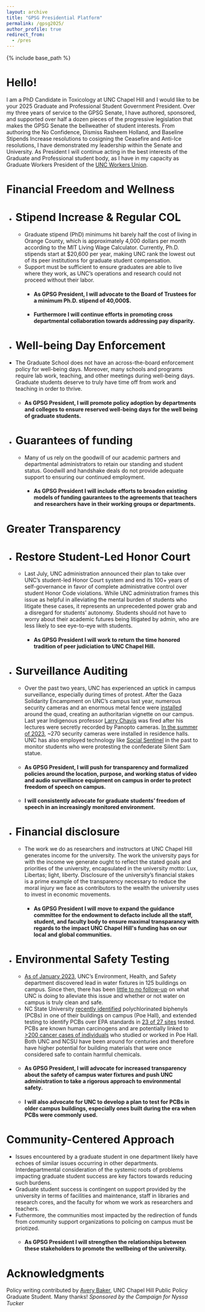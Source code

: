 ```yaml
---
layout: archive
title: "GPSG Presidential Platform"
permalink: /gpsg2025/
author_profile: true
redirect_from:
  - /pres
---
```


{% include base_path %}

Hello!
======
I am a PhD Candidate in Toxicology at UNC Chapel Hill and I would like to be your 2025 Graduate and Professional Student Government President. Over my three years of service to the GPSG Senate, I have authored, sponsored, and supported over half a dozen pieces of the progressive legislation that makes the GPSG Senate the bellweather of student interests. From authoring the No Confidence, Dismiss Rasheem Holland, and Baseline Stipends Increase resolutions to cosigning the Ceasefire and Anti-Ice resolutions, I have demonstrated my leadership within the Senate and University. As President I will continue acting in the best interests of the Graduate and Professional student body, as I have in my capacity as Graduate Workers President of the [UNC Workers Union](https://www.workersunionunc.com/). 


Financial Freedom and Wellness
======
* # Stipend Increase & Regular COL
  * Graduate stipend (PhD) minimums hit barely half the cost of living in Orange County, which is approximately 4,000 dollars per month according to the MIT Living Wage Calculator. Currently, Ph.D. stipends start at $20,600 per year, making UNC rank the lowest out of its peer institutions for graduate student compensation.
  * Support must be sufficient to ensure graduates are able to live where they work, as UNC’s operations and research could not proceed without their labor.
    * #### As GPSG President, I will advocate to the Board of Trustees for a minimum Ph.D. stipend of 40,000$.
    * #### Furthermore I will continue efforts in promoting cross departmental collaboration towards addressing pay disparity.
    
 * # Well-being Day Enforcement
  * The Graduate School does not have an across-the-board enforcement policy for well-being days. Moreover, many schools and programs require lab work, teaching, and other meetings during well-being days. Graduate students deserve to truly have time off from work and teaching in order to thrive.
    * #### As GPSG President, I will promote policy adoption by departments and colleges to ensure reserved well-being days for the well being of graduate students.

 * # Guarantees of funding
   * Many of us rely on the goodwill of our academic partners and departmental administrators to retain our standing and student status. Goodwill and handshake deals do not provide adequate support to ensuring our continued employment.
     * #### As GPSG President I will include efforts to broaden existing models of funding gaurantees to the agreements that teachers and researchers have in their working groups or departments. 
  
Greater Transparency
======
* # Restore Student-Led Honor Court
  * Last July, UNC administration announced their plan to take over UNC’s student-led Honor Court system and end its 100+ years of self-governance in favor of complete administrative control over student Honor Code violations. While UNC administration frames this issue as helpful in alleviating the mental burden of students who litigate these cases, it represents an unprecedented power grab and a disregard for students’ autonomy. Students should not have to worry about their academic futures being litigated by admin, who are less likely to see eye-to-eye with students.
    * #### As GPSG President I will work to return the time honored tradition of peer judiciation to UNC Chapel Hill. 

* # Surveillance Auditing
  * Over the past two years, UNC has experienced an uptick in campus surveillance, especially during times of protest.  After the Gaza Solidarity Encampment on UNC’s campus last year, numerous security cameras and an enormous metal fence were [installed](https://www.dailytarheel.com/article/2024/05/university-protest-summary) around the quad, creating an authoritarian vignette on our campus. Last year Indigenous professor [Larry Chavis](https://www.dailytarheel.com/article/2024/07/university-larry-chavis) was fired after his lectures were secretly recorded by Panopto cameras. [In the summer of 2023](https://www.dailytarheel.com/article/2023/09/university-residence-hall-camera-installation-updates), ~270 security cameras were installed in residence halls. UNC has also employed technology like [Social Sentinel](https://www.dailytarheel.com/article/2024/09/opinion-satire-campus-cameras-big-brother) in the past to monitor students who were protesting the confederate Silent Sam statue. 
   * #### As GPSG President, I will push for transparency and formalized policies around the location, purpose, and working status of video and audio surveillance equipment on campus in order to protect freedom of speech on campus. 
   * #### I will consistently advocate for graduate students’ freedom of speech in an increasingly monitored environment.
      
* # Financial disclosure
  * The work we do as researchers and instructors at UNC Chapel Hill generates income for the university. The work the university pays for with the income we generate ought to reflect the stated goals and priorities of the university, encapsulated in the university motto: Lux, Libertas; light, liberty. Disclosure of the university’s financial stakes is a prime example of the transparency necessary to reduce the moral injury we face as contributors to the wealth the university uses to invest in economic movements.
    * #### As GPSG President I will move to expand the guidance committee for the endowment to defacto include all the staff, student, and faculty body to ensure maximal transparancy with regards to the impact UNC Chapel Hill's funding has on our local and global communities.
       
* # Environmental Safety Testing
  * [As of January 2023](https://www.dailytarheel.com/article/2023/01/university-lead-over-100-buildings), UNC’s Environment, Health, and Safety department discovered lead in water fixtures in 125 buildings on campus. Since then, there has been [little to no follow-up](https://www.dailytarheel.com/article/2024/09/opinion-lead-water-issue-not-fixed) on what UNC is doing to alleviate this issue and whether or not water on campus is truly clean and safe. 
  * NC State University [recently identified](https://www.technicianonline.com/news/nc-state-found-pcbs-in-2018-testing-of-poe-hall-d-h-hill-jr-library/article_d09785d2-dcfe-11ee-9534-8f6e58cca055.html) polychlorinated biphenyls (PCBs) in one of their buildings on campus (Poe Hall), and extended testing to identify PCBs over EPA standards in [23 of 27 sites](https://www.wral.com/story/pcbs-at-nc-state-dorms-library-classroom-buildings-test-positive/21632705/) tested. PCBs are known human carcinogens and are potentially linked to [>200 cancer cases of individuals](https://www.ccaej.com/) who studied or worked in Poe Hall. Both UNC and NCSU have been around for centuries and therefore have higher potential for building materials that were once considered safe to contain harmful chemicals.
   * #### As GPSG President, I will advocate for increased transparency about the safety of campus water fixtures and push UNC administration to take a rigorous approach to environmental safety.
   * #### I will also advocate for UNC to develop a plan to test for PCBs in older campus buildings, especially ones built during the era when PCBs were commonly used.

Community-Centered Approach
======
  * Issues encountered by a graduate student in one department likely have echoes of similar issues occurring in other departments. Interdepartmental consideration of the systemic roots of problems impacting graduate student success are key factors towards reducing such burdens. 
  * Graduate student success is contingent on support provided by the university in terms of facilities and maintenance, staff in libraries and research cores, and the faculty for whom we work as researchers and teachers.
  * Futhermore, the communities most impacted by the redirection of funds from community support organizations to policing on campus must be priotized.
    * #### As GPSG President I will strengthen the relationships between these stakeholders to promote the wellbeing of the university. 



Acknowledgments
======
Policy writing contributed by [Avery Baker](https://www.linkedin.com/in/avery-baker-975064205/), UNC Chapel Hill Public Policy Graduate Student. Many thanks! 
*Sponsored by the
Campaign for Nyssa Tucker*
